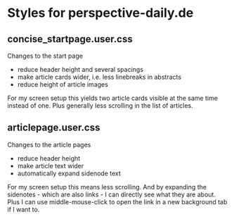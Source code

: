 # Styles for perspective-daily.de

## concise_startpage.user.css

Changes to the start page

-   reduce header height and several spacings
-   make article cards wider, i.e. less linebreaks in abstracts
-   reduce height of article images

For my screen setup this yields two article cards visible at the same time instead of one. Plus generally less scrolling
in the list of articles.

## articlepage.user.css

Changes to the article pages

-   reduce header height
-   make article text wider
-   automatically expand sidenode text

For my screen setup this means less scrolling. And by expanding the sidenotes - which are also links - I can directly
see what they are about. Plus I can use middle-mouse-click to open the link in a new background tab if I want to.
